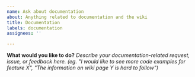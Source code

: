 ```yaml
---
name: Ask about documentation
about: Anything related to documentation and the wiki
title: Documentation
labels: documentation
assignees: ''

---
```


**What would you like to do?**
_Describe your documentation-related request, issue, or feedback here. (eg. "I would like to see more code examples for feature X", "The information on wiki page Y is hard to follow")_
